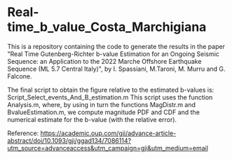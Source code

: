 # Real-time_b_value_Costa_Marchigiana

This is a repository containing the code to generate the results in the paper "Real Time Gutenberg-Richter b-value Estimation for an Ongoing Seismic Sequence: an Application to the 2022 Marche Offshore Earthquake Sequence (ML 5.7 Central Italy)", by I. Spassiani, M.Taroni, M. Murru and G. Falcone.

The final script to obtain the figure relative to the estimated b-values is: Script_Select_events_And_B_estimation.m
This script uses the function Analysis.m, where, by using in turn the functions MagDistr.m and BvalueEstimation.m, we compute magnitude PDF and CDF and the numerical estimate for the b-value (with the relative error). 


Reference:
https://academic.oup.com/gji/advance-article-abstract/doi/10.1093/gji/ggad134/7086114?utm_source=advanceaccess&utm_campaign=gji&utm_medium=email
